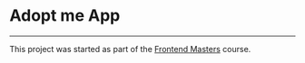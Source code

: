 # Adopt me App

---

This project was started as part of the [Frontend Masters](https://frontendmasters.com/courses/complete-react-v5/) course.
